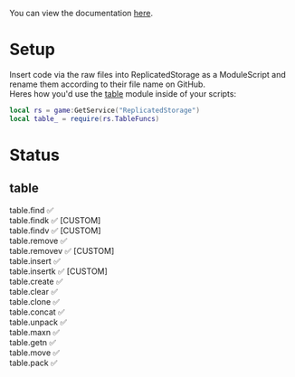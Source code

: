 You can view the documentation [here](https://sleepdeprived.gitbook.io/ecsr-custom_modules/).

# Setup
Insert code via the raw files into ReplicatedStorage as a ModuleScript and rename them according to their file name on GitHub.  
Heres how you'd use the [table](https://raw.githubusercontent.com/AlternateYT/ecsr-custom_modules/main/TableFuncs.lua) module inside of your scripts:
```lua
local rs = game:GetService("ReplicatedStorage")
local table_ = require(rs.TableFuncs)
```

# Status
## table
table.find ✅  
table.findk ✅ [CUSTOM]  
table.findv ✅ [CUSTOM]  
table.remove ✅  
table.removev ✅ [CUSTOM]  
table.insert ✅  
table.insertk ✅ [CUSTOM]  
table.create ✅  
table.clear ✅  
table.clone ✅  
table.concat ✅  
table.unpack ✅  
table.maxn ✅  
table.getn ✅  
table.move ✅  
table.pack ✅
